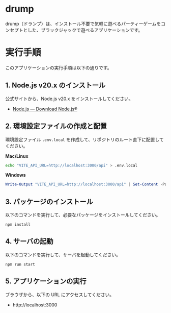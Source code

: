 # drump

drump（ドランプ）は、インストール不要で気軽に遊べるパーティーゲームをコンセプトとした、ブラックジャックで遊べるアプリケーションです。


# 実行手順

このアプリケーションの実行手順は以下の通りです。

## 1. Node.js v20.x のインストール

公式サイトから、Node.js v20.x をインストールしてください。

- [Node.js — Download Node.js®](https://nodejs.org/en/download/)

## 2. 環境設定ファイルの作成と配置

環境設定ファイル `.env.local` を作成して、リポジトリのルート直下に配置してください。

**Mac/Linux**

```bash
echo "VITE_API_URL=http://localhost:3000/api" > .env.local
```

**Windows**

```PowerShell
Write-Output "VITE_API_URL=http://localhost:3000/api" | Set-Content -Path .env.local -Encoding utf8
```

## 3. パッケージのインストール

以下のコマンドを実行して、必要なパッケージをインストールしてください。

```
npm install
```

## 4. サーバの起動

以下のコマンドを実行して、サーバを起動してください。

```
npm run start
```

## 5. アプリケーションの実行

ブラウザから、以下の URL にアクセスしてください。

- http://localhost:3000
